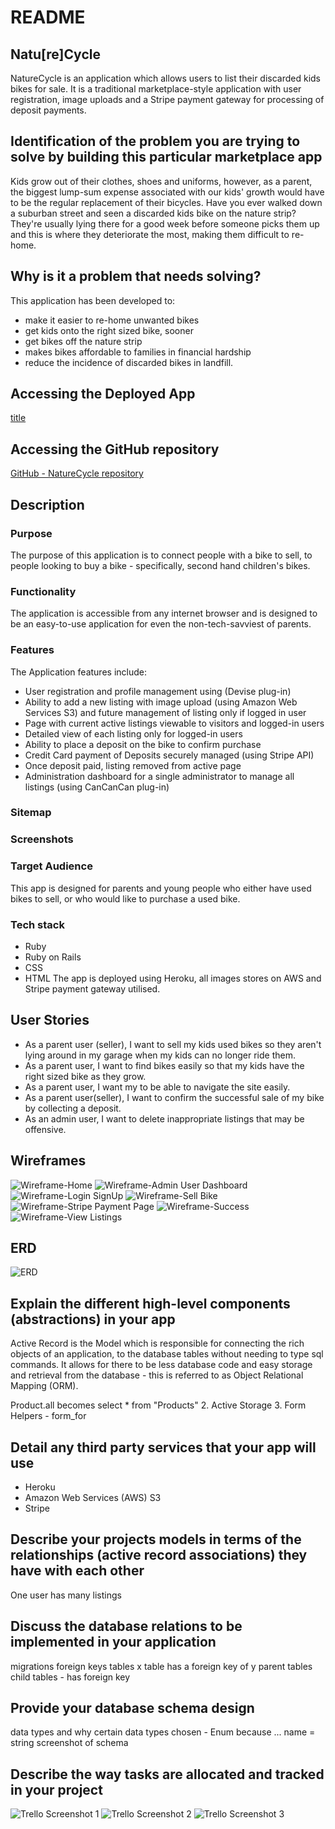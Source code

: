 # README

## Natu[re]Cycle
NatureCycle is an application which allows users to list their discarded kids bikes for sale. It is a traditional marketplace-style application with user registration, image uploads and a Stripe payment gateway for processing of deposit payments.

## Identification of the problem you are trying to solve by building this particular marketplace app
Kids grow out of their clothes, shoes and uniforms, however, as a parent, the biggest lump-sum expense associated with our kids' growth would have to be the regular replacement of their bicycles. 
Have you ever walked down a suburban street and seen a discarded kids bike on the nature strip?  They're usually lying there for a good week before someone picks them up and this is where they deteriorate the most, making them difficult to re-home.

## Why is it a problem that needs solving?
This application has been developed to:
- make it easier to re-home unwanted bikes
- get kids onto the right sized bike, sooner
- get bikes off the nature strip
- makes bikes affordable to families in financial hardship
- reduce the incidence of discarded bikes in landfill.

## Accessing the Deployed App
[title](https://www.example.com)

## Accessing the GitHub repository
[GitHub - NatureCycle repository](https://github.com/Martyna-krawczyk/nature-cycle-marketplace)

## Description
### Purpose
The purpose of this application is to connect people with a bike to sell, to people looking to buy a bike - specifically, second hand children's bikes.

### Functionality
The application is accessible from any internet browser and is designed to be an easy-to-use application for even the non-tech-savviest of parents. 

### Features
The Application features include:
- User registration and profile management using (Devise plug-in)
- Ability to add a new listing with image upload (using Amazon Web Services S3) and future management of listing only if logged in user
- Page with current active listings viewable to visitors and logged-in users
- Detailed view of each listing only for logged-in users
- Ability to place a deposit on the bike to confirm purchase
- Credit Card payment of Deposits securely managed (using Stripe API)
- Once deposit paid, listing removed from active page
- Administration dashboard for a single administrator to manage all listings (using CanCanCan plug-in)

### Sitemap

### Screenshots

### Target Audience
This app is designed for parents and young people who either have used bikes to sell, or who would like to purchase a used bike. 

### Tech stack
- Ruby
- Ruby on Rails
- CSS
- HTML
The app is deployed using Heroku, all images stores on AWS and Stripe payment gateway utilised.


## User Stories
- As a parent user (seller), I want to sell my kids used bikes so they aren't lying around in my garage when my kids can no longer ride them.
- As a parent user, I want to find bikes easily so that my kids have the right sized bike as they grow.
- As a parent user, I want my to be able to navigate the site easily.
- As a parent user(seller), I want to confirm the successful sale of my bike by collecting a deposit.
- As an admin user, I want to delete inappropriate listings that may be offensive.

## Wireframes
![Wireframe-Home](app/assets/images/mdimages/home_wireframe_mobile_desktop.png)
![Wireframe-Admin User Dashboard](app/assets/images/mdimages/admin_user_dashboard_mobile_desktop_wireframe.png)
![Wireframe-Login SignUp](app/assets/images/mdimages/login_signup_mobile_desktop_wireframe.png)
![Wireframe-Sell Bike](app/assets/images/mdimages/sell_bike_mobile_desktop_wireframe.png)
![Wireframe-Stripe Payment Page](app/assets/images/mdimages/stripe_payment_page_mobile_desktop_wireframe.png)
![Wireframe-Success](app/assets/images/mdimages/success_mobile_desktop_wireframe.png)
![Wireframe-View Listings](app/assets/images/mdimages/view_listings_mobile_desktop_wireframe.png)

## ERD
![ERD](app/assets/images/mdimages/erd.jpg)

## 	Explain the different high-level components (abstractions) in your app
Active Record is the Model which is responsible for connecting the rich objects of an application, to the database tables without needing to type sql commands. It allows for there to be less database code and easy storage and retrieval from the database - this is referred to as Object Relational Mapping (ORM).

Product.all becomes select * from "Products"
2. Active Storage
3. Form Helpers - form_for

## Detail any third party services that your app will use
- Heroku
- Amazon Web Services (AWS) S3
- Stripe

## Describe your projects models in terms of the relationships (active record associations) they have with each other
One user has many listings


## Discuss the database relations to be implemented in your application
migrations
foreign keys
tables
x table has a foreign key of y
parent tables
child tables - has foreign key

## Provide your database schema design

data types and why certain data types chosen - Enum because ...
name = string
screenshot of schema

## Describe the way tasks are allocated and tracked in your project
![Trello Screenshot 1](app/assets/images/mdimages/trello_screenshot_one.png)
![Trello Screenshot 2](app/assets/images/mdimages/trello_screenshot_two.png)
![Trello Screenshot 3](app/assets/images/mdimages/trello_tracking.png)
